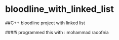 # bloodline_with_linked_list
##C++ bloodline project with linked list

####i programmed this with : mohammad raoofnia
